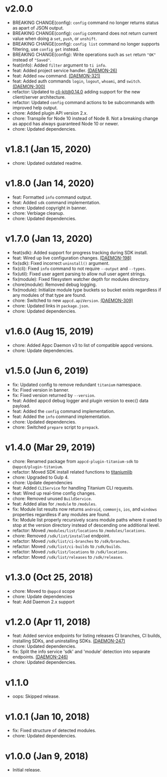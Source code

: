 # v2.0.0

 * BREAKING CHANGE(config): `config` command no longer returns status as apart of JSON output.
 * BREAKING CHANGE(config): `config` command does not return current value when doing a `set`, `push`, or
   `unshift`.
 * BREAKING CHANGE(config): `config list` command no longer supports filtering, use `config get` instead.
 * BREAKING CHANGE(config): Write operations such as `set` return `"OK"` instead of `"Saved"`.
 * feat(info): Added `filter` argument to `ti info`.
 * feat: Added project service handler. [(DAEMON-26)](https://jira.appcelerator.org/browse/DAEMON-26)
 * feat: Added `new` command. [(DAEMON-321)](https://jira.appcelerator.org/browse/DAEMON-321)
 * feat: Added auth commands `login`, `logout`, `whoami`, and `switch`.
   [(DAEMON-300)](https://jira.appcelerator.org/browse/DAEMON-300)
 * refactor: Updated to cli-kit@0.14.0 adding support for the new client/server architecture.
 * refactor: Updated `config` command actions to be subcommands with improved help output.
 * chore: Added plugin API version 2.x.
 * chore: Transpile for Node 10 instead of Node 8. Not a breaking change as appcd has always
   guaranteed Node 10 or newer.
 * chore: Updated dependencies.

# v1.8.1 (Jan 15, 2020)

 * chore: Updated outdated readme.

# v1.8.0 (Jan 14, 2020)

 * feat: Formatted `info` command output.
 * feat: Added `sdk` command implementation.
 * chore: Updated copyright in banner.
 * chore: Verbiage cleanup.
 * chore: Updated dependencies.

# v1.7.0 (Jan 13, 2020)

 * feat(sdk): Added support for progress tracking during SDK install.
 * feat: Wired up live configuration changes.
   [(DAEMON-198)](https://jira.appcelerator.org/browse/DAEMON-198)
 * fix(sdk): Fixed incorrect `uninstall()` argument.
 * fix(cli): Fixed `info` command to not require `--output` and `--types`.
 * fix(util): Fixed user agent parsing to allow null user agent strings.
 * fix(module): Fixed filesystem watcher depth for modules directory.
 * chore(module): Removed debug logging.
 * fix(module): Initialize module type buckets so bucket exists regardless if any modules of that
   type are found.
 * chore: Switched to new `appcd.apiVersion`.
   [(DAEMON-309)](https://jira.appcelerator.org/browse/DAEMON-309)
 * chore: Updated links in `package.json`.
 * chore: Updated dependencies.

# v1.6.0 (Aug 15, 2019)

 * chore: Added Appc Daemon v3 to list of compatible appcd versions.
 * chore: Update dependencies.

# v1.5.0 (Jun 6, 2019)

 * fix: Updated config to remove redundant `titanium` namespace.
 * fix: Fixed version in banner.
 * fix: Fixed version returned by `--version`.
 * feat: Added appcd debug logger and plugin version to exec() data payload.
 * feat: Added the `config` command implementation.
 * feat: Added the `info` command implementation.
 * chore: Updated dependencies.
 * chore: Switched `prepare` script to `prepack`.

# v1.4.0 (Mar 29, 2019)

 * chore: Renamed package from `appcd-plugin-titanium-sdk` to `@appcd/plugin-titanium`.
 * refactor: Moved SDK install related functions to
   [titaniumlib](https://www.npmjs.com/package/titaniumlib)
 * chore: Upgraded to Gulp 4.
 * chore: Update dependencies
 * feat: Added `CLIService` for handling Titanium CLI requests.
 * feat: Wired up real-time config changes.
 * chore: Removed unused `BuildService`.
 * feat: Added alias for `/module` to `/modules`.
 * fix: Module list results now returns `android`, `commonjs`, `ios`, and `windows` properties
   regardless if any modules are found.
 * fix: Module list properly recursively scans module paths where it used to stop at the version
   directory instead of descending one additional level.
 * refactor: Moved `/modules/list/locations` to `/modules/locations`.
 * chore: Removed `/sdk/list/installed` endpoint.
 * refactor: Moved `/sdk/list/ci-branches` to `/sdk/branches`.
 * refactor: Moved `/sdk/list/ci-builds` to `/sdk/builds`.
 * refactor: Moved `/sdk/list/locations` to `/sdk/locations`.
 * refactor: Moved `/sdk/list/releases` to `/sdk/releases`.

# v1.3.0 (Oct 25, 2018)

 * chore: Moved to `@appcd` scope
 * chore: Update dependencies
 * feat: Add Daemon 2.x support

# v1.2.0 (Apr 11, 2018)

 * feat: Added service endpoints for listing releases CI branches, CI builds, installing SDKs, and
   uninstalling SDKs.
   [(DAEMON-247)](https://jira.appcelerator.org/browse/DAEMON-247)
 * chore: Updated dependencies.
 * fix: Split the info service 'sdk' and 'module' detection into separate endpoints.
   [(DAEMON-246)](https://jira.appcelerator.org/browse/DAEMON-246)
 * chore: Updated dependencies.

# v1.1.0

 * oops: Skipped release.

# v1.0.1 (Jan 10, 2018)

 * fix: Fixed structure of detected modules.
 * chore: Updated dependencies.

# v1.0.0 (Jan 9, 2018)

 * Initial release.
